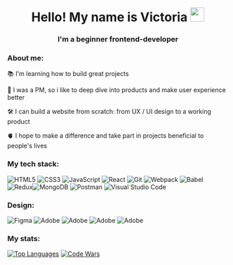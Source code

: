 <h1 align="center">Hello! My name is Victoria
<img src="https://github.com/blackcater/blackcater/raw/main/images/Hi.gif" height="32"/></h1>
<h3 align="center">I'm a beginner frontend-developer</h3>

### About me: 

:books: I'm learning how to build great projects 

:raised_hands: I was a PM, so i like to deep dive into products and make user experience better

:hammer_and_wrench: I can build a website from scratch: from UX / UI design to a working product

:anatomical_heart: I hope to make a difference and take part in projects beneficial to people's lives

### My tech stack: 

![HTML5](https://img.shields.io/badge/html5-%23E34F26.svg?style=for-the-badge&logo=html5&logoColor=white) ![CSS3](https://img.shields.io/badge/css3-%231572B6.svg?style=for-the-badge&logo=css3&logoColor=white) ![JavaScript](https://img.shields.io/badge/javascript-%23323330.svg?style=for-the-badge&logo=javascript&logoColor=%23F7DF1E) ![React](https://img.shields.io/badge/react-%2320232a.svg?style=for-the-badge&logo=react&logoColor=%2361DAFB) ![Git](https://img.shields.io/badge/git-%23F05033.svg?style=for-the-badge&logo=git&logoColor=white) ![Webpack](https://img.shields.io/badge/webpack-%238DD6F9.svg?style=for-the-badge&logo=webpack&logoColor=black) ![Babel](https://img.shields.io/badge/Babel-F9DC3e?style=for-the-badge&logo=babel&logoColor=black) ![Redux](https://camo.githubusercontent.com/3a2650b6854cb790e3af41a1cefa87df32efc07aad12d0c0f128a7fbc5998ac3/68747470733a2f2f696d672e736869656c64732e696f2f7374617469632f76313f7374796c653d666f722d7468652d6261646765266d6573736167653d526564757826636f6c6f723d373634414243266c6f676f3d5265647578266c6f676f436f6c6f723d464646464646266c6162656c3d)![MongoDB](https://camo.githubusercontent.com/eb3676422a9e186ce18237e6c1ffee703068f7850c2a513b9a261f33ee335ed6/68747470733a2f2f696d672e736869656c64732e696f2f7374617469632f76313f7374796c653d666f722d7468652d6261646765266d6573736167653d4d6f6e676f444226636f6c6f723d343741323438266c6f676f3d4d6f6e676f4442266c6f676f436f6c6f723d464646464646266c6162656c3d) ![Postman](https://camo.githubusercontent.com/d2737af1a4caf34d83fc933874a0c907b6419848a41f8e3e914a7c35356ca3cf/68747470733a2f2f696d672e736869656c64732e696f2f7374617469632f76313f7374796c653d666f722d7468652d6261646765266d6573736167653d506f73746d616e26636f6c6f723d464636433337266c6f676f3d506f73746d616e266c6f676f436f6c6f723d464646464646266c6162656c3d) ![Visual Studio Code](https://camo.githubusercontent.com/333efdf3d52583cf7c536e5364439a833bb89c25afffbb42550c2bf0ce260827/68747470733a2f2f696d672e736869656c64732e696f2f7374617469632f76313f7374796c653d666f722d7468652d6261646765266d6573736167653d56697375616c2b53747564696f2b436f646526636f6c6f723d303037414343266c6f676f3d56697375616c2b53747564696f2b436f6465266c6f676f436f6c6f723d464646464646266c6162656c3d)

### Design: 
![Figma](https://camo.githubusercontent.com/a0e17e3c41abff3e7abb85b7df8b9fa42794c7df939eb6ed01f970c8677ad7a0/68747470733a2f2f696d672e736869656c64732e696f2f7374617469632f76313f7374796c653d666f722d7468652d6261646765266d6573736167653d4669676d6126636f6c6f723d463234453145266c6f676f3d4669676d61266c6f676f436f6c6f723d464646464646266c6162656c3d) ![Adobe](https://camo.githubusercontent.com/a3a08922383b06c40248070de560cd9575c368a61d3b9347d4f598c0e16d56eb/68747470733a2f2f696d672e736869656c64732e696f2f7374617469632f76313f7374796c653d666f722d7468652d6261646765266d6573736167653d41646f62652b43726561746976652b436c6f756426636f6c6f723d444131463236266c6f676f3d41646f62652b43726561746976652b436c6f7564266c6f676f436f6c6f723d464646464646266c6162656c3d) ![Adobe](https://camo.githubusercontent.com/da23e68967c3cf2d4c4b996f8f43cec1e31e8acc5debff00da314edd01e30c39/68747470733a2f2f696d672e736869656c64732e696f2f7374617469632f76313f7374796c653d666f722d7468652d6261646765266d6573736167653d41646f62652b50686f746f73686f7026636f6c6f723d333141384646266c6f676f3d41646f62652b50686f746f73686f70266c6f676f436f6c6f723d464646464646266c6162656c3d) ![Adobe](https://camo.githubusercontent.com/0d0c1eaebc70a9b9aade99554c63af1dbffdcd4167ee1c36cde8d5f9a6b6f472/68747470733a2f2f696d672e736869656c64732e696f2f7374617469632f76313f7374796c653d666f722d7468652d6261646765266d6573736167653d41646f62652b496c6c7573747261746f7226636f6c6f723d323232323232266c6f676f3d41646f62652b496c6c7573747261746f72266c6f676f436f6c6f723d464639413030266c6162656c3d) ![Adobe](https://camo.githubusercontent.com/48a2b8280eaf618ac322a0e06d5e0553200867c688e6b393c465a726219b6095/68747470733a2f2f696d672e736869656c64732e696f2f7374617469632f76313f7374796c653d666f722d7468652d6261646765266d6573736167653d41646f62652b4c69676874726f6f6d2b436c617373696326636f6c6f723d333141384646266c6f676f3d41646f62652b4c69676874726f6f6d2b436c6173736963266c6f676f436f6c6f723d464646464646266c6162656c3d)

### My stats: 

[![Top Languages](https://github-readme-stats.vercel.app/api/top-langs/?username=victoriasmi&layout=compact)](https://github.com/victoriasmi/github-readme-stats) [![Code Wars](https://www.codewars.com/users/troekurova/badges/small)](https://www.codewars.com/users/troekurova/badges/small)
